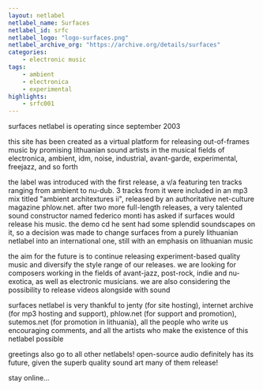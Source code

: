```yaml
---
layout: netlabel
netlabel_name: Surfaces
netlabel_id: srfc
netlabel_logo: "logo-surfaces.png"
netlabel_archive_org: "https://archive.org/details/surfaces"
categories:
    - electronic music
tags:
    - ambient
    - electronica
    - experimental
highlights:
    - srfc001
---
```

surfaces netlabel is operating since september 2003

this site has been created as a virtual platform for releasing out-of-frames music by promising lithuanian sound artists in the musical fields of electronica, ambient, idm, noise, industrial, avant-garde, experimental, freejazz, and so forth

the label was introduced with the first release, a v/a featuring ten tracks ranging from ambient to nu-dub. 3 tracks from it were included in an mp3 mix titled "ambient architextures ii", released by an authoritative net-culture magazine phlow.net. after two more full-length releases, a very talented sound constructor named federico monti has asked if surfaces would release his music. the demo cd he sent had some splendid soundscapes on it, so a decision was made to change surfaces from a purely lithuanian netlabel into an international one, still with an emphasis on lithuanian music

the aim for the future is to continue releasing experiment-based quality music and diversify the style range of our releases. we are looking for composers working in the fields of avant-jazz, post-rock, indie and nu-exotica, as well as electronic musicians. we are also considering the possibility to release videos alongside with sound

surfaces netlabel is very thankful to jenty (for site hosting), internet archive (for mp3 hosting and support), phlow.net (for support and promotion), sutemos.net (for promotion in lithuania), all the people who write us encouraging comments, and all the artists who make the existence of this netlabel possible

greetings also go to all other netlabels! open-source audio definitely has its future, given the superb quality sound art many of them release!

stay online...
